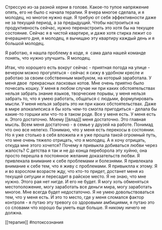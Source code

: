 Стрессую из-за разной херни в голове. Какое-то тупое напряжение опять, его не было с начала терапии. Я вчера многое сделала, и я молодец, но многое нужно еще. Я требую от себя эффективности даже не за текущий период, а за предыдущий. Чтобы настроиться на продуктивность сейчас, нужно перенастроить это хотя бы на текущее состояние. Сейчас я в чистой квартире, и даже хотя стирка лежит со вчерашнего дня, я молодец, я вычищаю эту квартиру каждый день и я большой молодец. 

Я работаю, я нашла проблему в коде, я  сама дала нашей команде понять, что нужно улучшить. Я молодец. 

Итак, что хорошего есть вокруг сейчас - приятная погода на улице - вечером можно прогуляться - сейчас я сижу в удобном кресле и работаю за своим собственным макбуком, на который заработала. У меня двое  прекрасных ласковых котов. Мне очень приятно было почесать кошку. У меня в любом случае ни при каких обстоятельствах нельзя забрать знание языков, творческие порывы, у меня нельзя забрать то, что я умею работать, общаться с людьми, формулировать мысли. У меня нельзя забрать это ни при каких обстоятельствах. Даже в мире апокалипсиса я бы хоть чем-то смогла пригодиться - делала бы какие-то горшки или что-то в таком роде. Все у меня есть. У меня есть я. Этого достаточно. Моему [[влад]] меня достаточно. Это главная мысль. Всем меня достаточно - в семье у друзей на работе. Понимад что оно все нелегко. Понимаю, что у меня есть перекосы в состоянии. Но я уже столько в себя вложила и я уже прошла такой огромный путь, что мне очень тяжело отрицать, что я молодец. А я хочу отрицать, откуда мне этого хочется? Почему я привыкла добиваться любви через жалость? С детства я так и не до конца переборола эту хуйню, она просто перешла в постоянное желание доказательств любви. Я привлекала внимание к себе проблемами и болезнями. Я привлекала внимание к себе тем, что я живу с проблемами. Я привыклла к этому. Я и во взрослом возрасте жду, что кто-то придет, достанет меня из текущей ситуции и пересадит в райское место. Я не знаю, что мне нужно. Этого рая нет нигде. И его не будет. Я могу хоть обменяться местоположение, могу заработать все деньги мира, могу заработать многое. Мне всегда будет недостаточно. Я не умею довольствоваться тем, что у меня есть. И это то место, где у меня сломался фактор контроля - я путаю эту тревогу со здоровыми амбициями, я путаю это со словами что хорошо бы уметь еще больше. Я никому ничего не должна.

[[терапия]] #потоксознания 